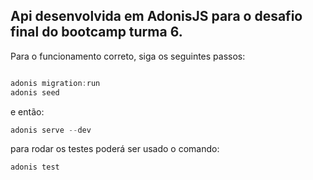 ## Api desenvolvida em AdonisJS para o desafio final do bootcamp turma 6.

Para o funcionamento correto, siga os seguintes passos:


```js

adonis migration:run
adonis seed

```

e então:

```js
adonis serve --dev
```

para rodar os testes poderá ser usado o comando:

```js
adonis test
```
